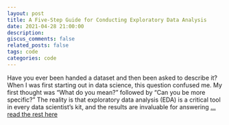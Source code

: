 ```yaml
---
layout: post
title: A Five-Step Guide for Conducting Exploratory Data Analysis
date: 2021-04-28 21:00:00
description: 
giscus_comments: false
related_posts: false
tags: code
categories: code
---
```


Have you ever been handed a dataset and then been asked to describe it? 
When I was first starting out in data science, this question confused me. 
My first thought was “What do you mean?” followed by “Can you be more specific?” 
The reality is that exploratory data analysis (EDA) is a critical tool in every data scientist’s kit, 
and the results are invaluable for answering [... read the rest here](https://shopify.engineering/conducting-exploratory-data-analysis)
